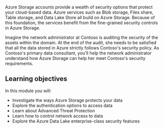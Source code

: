 Azure Storage accounts provide a wealth of security options that protect your cloud-based data. Azure services such as Blob storage, Files share, Table storage, and Data Lake Store all build on Azure Storage. Because of this foundation, the services benefit from the fine-grained security controls in Azure Storage.

Imagine the network administrator at Contoso is auditing the security of the assets within the domain. At the end of the audit, she needs to be satisfied that all the data stored in Azure strictly follows Contoso's security policy. As Contoso's primary data consultant, you'll help the network administrator understand how Azure Storage can help her meet Contoso's security requirements.

## Learning objectives

In this module you will:

- Investigate the ways Azure Storage protects your data
- Explore the authentication options to access data
- Learn about Advanced Threat Protection
- Learn how to control network access to data
- Explore the Azure Data Lake enterprise-class security features
